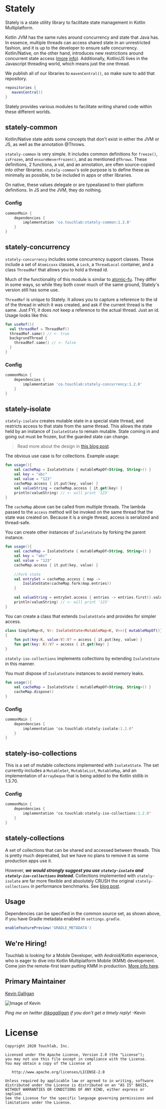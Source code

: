 # Stately

Stately is a state utility library to facilitate state management in Kotlin Multiplatform.

Kotlin JVM has the same rules around concurrency and state that Java has. In essence, multiple threads can access shared state in an unrestricted fashion, and it is up to the developer to ensure safe concurrency. Kotlin/Native, on the other hand, introduces new restrictions around concurrent state access ([more](https://dev.to/touchlab/practical-kotlin-native-concurrency-ac7) [info](https://www.youtube.com/watch?v=oxQ6e1VeH4M)). Additionally, Kotlin/JS lives in the Javascript threading world, which means just the one thread.

We publish all of our libraries to `mavenCentral()`, so make sure to add that repository.

```groovy
repositories {
   mavenCentral()
}
```

Stately provides various modules to facilitate writing shared code within these different worlds.

## stately-common

Kotlin/Native state adds some concepts that don't exist in either the JVM or JS, as well as the annotation @Throws.

 `stately-common` is very simple. It includes common definitions for `freeze()`, `isFrozen`, and `ensureNeverFrozen()`, and as mentioned `@Throws`. These definitions, 2 functions, a val, and an annotation, are often source-copied into other libraries. `stately-common`'s sole purpose is to define these as minimally as possible, to be included in apps or other libraries.

On native, these values delegate or are typealiased to their platform definitions. In JS and the JVM, they do nothing.

### Config

```groovy
commonMain {
    dependencies {
        implementation 'co.touchlab:stately-common:1.2.0'
    }
}
```

## stately-concurrency

`stately-concurrency` includes some concurrency support classes. These include a set of `Atomicxxx` classes, a `Lock`, a `ThreadLocal` container, and a class `ThreadRef` that allows you to hold a thread id.

Much of the functionality of this module is similar to [atomic-fu](https://github.com/Kotlin/kotlinx.atomicfu). They differ in some ways, so while they both cover much of the same ground, Stately's version still has some use.

`ThreadRef` is unique to Stately. It allows you to capture a reference to the id of the thread in which it was created, and ask if the current thread is the same. Just FYI, it does *not* keep a reference to the actual thread. Just an id. Usage looks like this:

```kotlin
fun useRef(){
  val threadRef = ThreadRef()
  threadRef.same() // <- true
  backgrundThread {
    threadRef.same() // <- false
  }
}
```

### Config

```groovy
commonMain {
    dependencies {
        implementation 'co.touchlab:stately-concurrency:1.2.0'
    }
}
```

## stately-isolate

`stately-isolate` creates mutable state in a special state thread, and restricts access to that state from the same thread. This allows the state held by an instance of `IsolateState` to remain mutable. State coming in and going out must be frozen, but the guarded state can change.

> Read more about the design in [this blog post](https://dev.to/touchlab/kotlin-native-isolated-state-50l1).

The obvious use case is for collections. Example usage:

```kotlin
fun usage(){
    val cacheMap = IsolateState { mutableMapOf<String, String>() }
    val key = "abc"
    val value = "123"
    cacheMap.access { it.put(key, value) }
    val valueString = cacheMap.access { it.get(key) }
    println(valueString) // <- will print '123'
}
```

The `cacheMap` above can be called from multiple threads. The lambda passed to the `access` method will be invoked on the same thread that the state was created on. Because it is a single thread, access is serialized and thread-safe.

You can create other instances of `IsolateState` by forking the parent instance.

```kotlin
fun usage(){
    val cacheMap = IsolateState { mutableMapOf<String, String>() }
    val key = "abc"
    val value = "123"
    cacheMap.access { it.put(key, value) }
    
    //Fork state
    val entrySet = cacheMap.access { map -> 
        IsolateState(cacheMap.fork(map.entries)) 
    }
    
    val valueString = entrySet.access { entries -> entries.first().value }
    println(valueString) // <- will print '123'
}
```

You can create a class that extends `IsolateState`  and provides for simpler access.

```kotlin
class SimpleMap<K, V>: IsolateState<MutableMap<K, V>>({ mutableMapOf()})
{
    fun put(key:K, value:V):V? = access { it.put(key, value) }
    fun get(key: K):V? = access { it.get(key) }
}
```

`stately-iso-collections` implements collections by extending `IsolateState` in this manner.

You must dispose of `IsolateState` instances to avoid memory leaks.

```kotlin
fun usage(){
    val cacheMap = IsolateState { mutableMapOf<String, String>() }
    cacheMap.dispose()
}
```

### Config

```kotlin
commonMain {
    dependencies {
        implementation 'co.touchlab:stately-isolate:1.2.0'
    }
}
```

## stately-iso-collections

This is a set of mutable collections implemented with `IsolateState`. The set currently includes a `MutableSet`, `MutableList`, 
 `MutableMap`, and an implementation of `ArrayDeque` that is being added to the Kotlin stdlib in 1.3.70.



### Config

```kotlin
commonMain {
    dependencies {
        implementation 'co.touchlab:stately-iso-collections:1.2.0'
    }
}
```

## stately-collections

A set of collections that can be shared and accessed between threads. This is pretty much deprecated, but we have no plans to remove it as some production apps use it.

However, ***we would strongly suggest you use `stately-isolate` and `stately-iso-collections` instead.*** Collections implemented with `stately-isolate` are far more flexible and absolutely CRUSH the original `stately-collections` in performance benchmarks. See [blog post](https://dev.to/touchlab/kotlin-native-isolated-state-50l1).

## Usage

Dependencies can be specified in the common source set, as shown above, if you have Gradle metadata enabled in `settings.gradle`.

```groovy
enableFeaturePreview('GRADLE_METADATA')
```

## We're Hiring!

Touchlab is looking for a Mobile Developer, with Android/Kotlin experience, who is eager to dive into Kotlin Multiplatform Mobile (KMM) development. Come join the remote-first team putting KMM in production. [More info here](https://go.touchlab.co/careers-gh).

## Primary Maintainer

[Kevin Galligan](https://github.com/kpgalligan/)

![Image of Kevin](https://avatars.githubusercontent.com/u/68384?s=140&v=4)

*Ping me on twitter [@kpgalligan](https://twitter.com/kpgalligan/) if you don't get a timely reply!* -Kevin

License
=======

    Copyright 2020 Touchlab, Inc.
    
    Licensed under the Apache License, Version 2.0 (the "License");
    you may not use this file except in compliance with the License.
    You may obtain a copy of the License at
    
       http://www.apache.org/licenses/LICENSE-2.0
    
    Unless required by applicable law or agreed to in writing, software
    distributed under the License is distributed on an "AS IS" BASIS,
    WITHOUT WARRANTIES OR CONDITIONS OF ANY KIND, either express or implied.
    See the License for the specific language governing permissions and
    limitations under the License.
